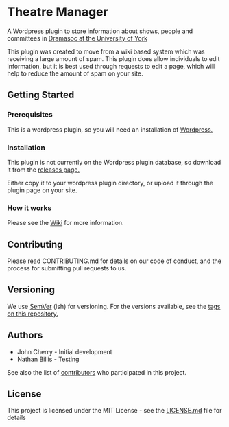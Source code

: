 # Theatre Manager
A Wordpress plugin to store information about shows, people and committees in [Dramasoc at the University of York](https://yorkdramasoc.com)

This plugin was created to move from a wiki based system which was receiving a large amount of spam. This plugin does allow individuals to edit information, but it is best used through requests to edit a page, which will help to reduce the amount of spam on your site.

## Getting Started
### Prerequisites
This is a wordpress plugin, so you will need an installation of [Wordpress.](http://www.wordpress.org)

### Installation
This plugin is not currently on the Wordpress plugin database, so download it from the [releases page.](https://github.com/JCherry677/Theatre-Manager/releases)

Either copy it to your wordpress plugin directory, or upload it through the plugin page on your site.

### How it works
Please see the [Wiki](https://github.com/JCherry677/Theatre-Manager/wiki) for more information.

## Contributing
Please read CONTRIBUTING.md for details on our code of conduct, and the process for submitting pull requests to us.

## Versioning
  We use [SemVer](https://semver.org/) (ish) for versioning. For the versions available, see the [tags on this repository.](https://github.com/JCherry677/Theatre-Manager/tags)
  
## Authors
- John Cherry - Initial development
- Nathan Billis - Testing

See also the list of [contributors](https://github.com/JCherry677/Theatre-Manager/graphs/contributors) who participated in this project.

## License
This project is licensed under the MIT License - see the [LICENSE.md](LICENSE.md) file for details
